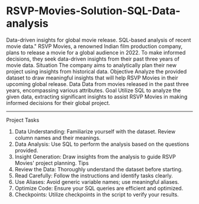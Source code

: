# RSVP-Movies-Solution-SQL-Data-analysis
Data-driven insights for global movie release. SQL-based analysis of recent movie data."
RSVP Movies, a renowned Indian film production company, plans to release a movie for a global audience in 2022. To make informed decisions, they seek data-driven insights from their past three years of movie data.
Situation
The company aims to analytically plan their new project using insights from historical data.
Objective
Analyze the provided dataset to draw meaningful insights that will help RSVP Movies in their upcoming global release.
Data
Data from movies released in the past three years, encompassing various attributes.
Goal
Utilize SQL to analyze the given data, extracting significant insights to assist RSVP Movies in making informed decisions for their global project.
________________________________________
Project Tasks
1.	Data Understanding: Familiarize yourself with the dataset. Review column names and their meanings.
2.	Data Analysis: Use SQL to perform the analysis based on the questions provided.
3.	Insight Generation: Draw insights from the analysis to guide RSVP Movies' project planning.
Tips
1.	Review the Data: Thoroughly understand the dataset before starting.
2.	Read Carefully: Follow the instructions and identify tasks clearly.
3.	Use Aliases: Avoid generic variable names; use meaningful aliases.
4.	Optimize Code: Ensure your SQL queries are efficient and optimized.
5.	Checkpoints: Utilize checkpoints in the script to verify your results.
